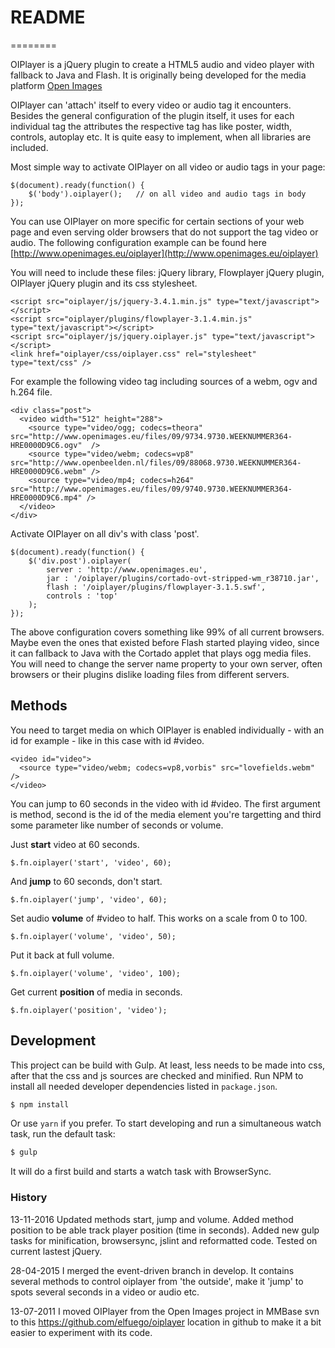 README
=======
========

OIPlayer is a jQuery plugin to create a HTML5 audio and video player with fallback to Java and Flash. It is originally being developed for the media platform [Open Images](http://www.openimages.eu)

OIPlayer can 'attach' itself to every video or audio tag it encounters. Besides the general configuration of the plugin itself, it uses for each individual tag the attributes the respective tag has like poster, width, controls, autoplay etc. It is quite easy to implement, when all libraries are included.
  
Most simple way to activate OIPlayer on all video or audio tags in your page:

    $(document).ready(function() {
        $('body').oiplayer();   // on all video and audio tags in body
    });

You can use OIPlayer on more specific for certain sections of your web page and even serving older browsers that do not support the tag video or audio. The following configuration example can be found here [http://www.openimages.eu/oiplayer](http://www.openimages.eu/oiplayer)

You will need to include these files: jQuery library, Flowplayer jQuery plugin, OIPlayer jQuery plugin and its css stylesheet.

    <script src="oiplayer/js/jquery-3.4.1.min.js" type="text/javascript"></script>
    <script src="oiplayer/plugins/flowplayer-3.1.4.min.js" type="text/javascript"></script>
    <script src="oiplayer/js/jquery.oiplayer.js" type="text/javascript"></script>
    <link href="oiplayer/css/oiplayer.css" rel="stylesheet" type="text/css" />

For example the following video tag including sources of a webm, ogv and h.264 file.

    <div class="post">
      <video width="512" height="288">
        <source type="video/ogg; codecs=theora" src="http://www.openimages.eu/files/09/9734.9730.WEEKNUMMER364-HRE0000D9C6.ogv"  />
        <source type="video/webm; codecs=vp8" src="http://www.openbeelden.nl/files/09/88068.9730.WEEKNUMMER364-HRE0000D9C6.webm" />
        <source type="video/mp4; codecs=h264" src="http://www.openimages.eu/files/09/9740.9730.WEEKNUMMER364-HRE0000D9C6.mp4" />
      </video>
    </div>

Activate OIPlayer on all div's with class 'post'.

    $(document).ready(function() {
        $('div.post').oiplayer(
            server : 'http://www.openimages.eu',
            jar : '/oiplayer/plugins/cortado-ovt-stripped-wm_r38710.jar',
            flash : '/oiplayer/plugins/flowplayer-3.1.5.swf',
            controls : 'top'
        );   
    });

The above configuration covers something like 99% of all current browsers. Maybe even the ones that existed before Flash started playing video, since it can fallback to Java with the Cortado applet that plays ogg media files. You will need to change the server name property to your own server, often browsers or their plugins dislike loading files from different servers. 

## Methods ##

You need to target media on which OIPlayer is enabled individually - with an id for example - like in this case with id #video.

    <video id="video">
      <source type="video/webm; codecs=vp8,vorbis" src="lovefields.webm" />
    </video>

You can jump to 60 seconds in the video with id #video. The first argument is method, second is the id of the media element you're targetting and third some parameter like number of seconds or volume.

Just **start** video at 60 seconds.

    $.fn.oiplayer('start', 'video', 60);

And **jump** to 60 seconds, don't start.

    $.fn.oiplayer('jump', 'video', 60);

Set audio **volume** of #video to half. This works on a scale from 0 to 100.

    $.fn.oiplayer('volume', 'video', 50);

Put it back at full volume.

    $.fn.oiplayer('volume', 'video', 100);

Get current **position** of media in seconds.

    $.fn.oiplayer('position', 'video');


## Development ##

This project can be build with Gulp. At least, less needs to be made into css, after that the css and js sources are checked and minified. Run NPM to install all needed developer dependencies listed in `package.json`.

```bash
$ npm install
```

Or use `yarn` if you prefer. To start developing and run a simultaneous watch task, run the default task:

```bash
$ gulp
```

It will do a first build and starts a watch task with BrowserSync.


### History ###

13-11-2016
Updated methods start, jump and volume. Added method position to be able track player position (time in seconds). Added new gulp tasks for minification, browsersync, jslint and reformatted code. Tested on current lastest jQuery.

28-04-2015
I merged the event-driven branch in develop. It contains several methods to control oiplayer from 'the outside', make it 'jump' to spots several seconds in a video or audio etc. 

13-07-2011
I moved OIPlayer from the Open Images project in MMBase svn to this <https://github.com/elfuego/oiplayer> location in github to make it a bit easier to experiment with its code. 
